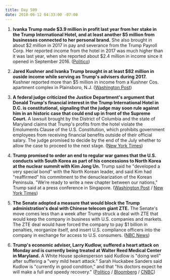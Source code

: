 ```yaml
---
title: Day 509
date: 2018-06-12 04:33:00 -07:00
---
```


1. **Ivanka Trump made $3.9 million in profit last year from her stake in the Trump International Hotel, and at least another $5 million from businesses connected to her personal brand.** She also brought in about $2 million in 2017 in pay and severance from the Trump Payroll Corp. Her reported income from the hotel in 2017 was much higher than it was last year, when she reported about $2.4 million in income since it opened in September 2016. ([Politico](https://www.politico.com/story/2018/06/11/ivanka-trump-international-hotel-profit-637361))

2. **Jared Kushner and Ivanka Trump brought in at least $82 million in ouside income while serving as Trump's advisers during 2017.** Kushner reported more than $5 million in income from a Kushner Cos. apartment complex in Plainsboro, N.J. ([Washington Post](https://www.washingtonpost.com/politics/jared-kushner-and-ivanka-trump-made-at-least-82-million-in-outside-income-last-year-while-serving-in-the-white-house-filings-show/2018/06/11/a41d0720-6dab-11e8-bd50-b80389a4e569_story.html?noredirect=on&utm_term=.cc17e4068a68))

3. **A federal judge criticized the Justice Department's argument that Donald Trump's financial interest in the Trump International Hotel in D.C. is constitutional, signaling that the judge may soon rule against him in an historic case that could end up in front of the Supreme Court.** A lawsuit brought by the District of Columbia and the state of Maryland claims that Trump's profits from the hotel violate the Emoluments Clause of the U.S. Constitution, which prohibits government employees from receiving financial benefits outside of their official salary. The judge promised to decide by the end of the July whether to allow the case to proceed to the next stage. ([New York Times](https://www.nytimes.com/2018/06/11/us/politics/emoluments-lawsuit-trump-hotel.html))

4. **Trump promised to order an end to regular war games that the U.S. conducts with South Korea as part of his concessions to North Korea at the nuclear summit with Kim Jong Un.** Trump said he "developed a very special bond" with the North Korean leader, and said Kim had "reaffirmed" his commitment to the denuclearization of the Korean Peninsula. "We’re ready to write a new chapter between our nations," Trump said at a press conference in Singapore. ([Washington Post](https://www.washingtonpost.com/politics/trump-kim-summit-trump-says-we-have-developed-a-very-special-bond-at-end-of-historic-meeting/2018/06/12/ff43465a-6dba-11e8-bf86-a2351b5ece99_story.html?utm_term=.9062092d1277) / [New York Times](https://www.nytimes.com/2018/06/11/world/asia/trump-kim-summitmeeting.html))

5. **The Senate adopted a measure that would block the Trump administration's deal with Chinese telecom giant ZTE.** The Senate's move comes less than a week after Trump struck a deal with ZTE that would keep the company in business with U.S. companies and markets. The ZTE deal would have forced the company to pay $1 billion in penalties, reorganize itself, and insert U.S. compliance officers into the company in exchange for access to U.S. consumers. ([NBC News](https://www.nbcnews.com/politics/congress/senate-blocks-zte-deal-rebuke-trump-deal-n882196))

6. **Trump's economic adviser, Larry Kudlow, suffered a heart attack on Monday and is currently being treated at Walter Reed Medical Center in Maryland.** A White House spokesperson said Kudlow is "doing well" after suffering a "very mild heart attack." Sarah Huckabee Sanders said Kudlow is "currently in good condition," and that "his doctors expect he will make a full and speedy recovery." ([Politico](https://www.politico.com/story/2018/06/11/kudlow-suffers-heart-attack-trump-tweets-637534) / [Bloomberg](https://www.bloomberg.com/news/articles/2018-06-12/trump-says-economic-adviser-kudlow-suffered-heart-attack) / [CNBC](https://www.cnbc.com/2018/06/11/white-house-economic-advisor-larry-kudlow-suffers-heart-attack-trump-tweets.html))